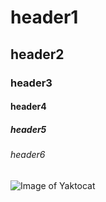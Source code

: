 # header1
## header2
### header3
#### header4 
##### header5
###### header6


![Image of Yaktocat](https://octodex.github.com/images/yaktocat.png)
